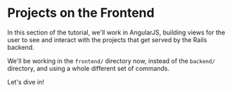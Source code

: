 # Projects on the Frontend

In this section of the tutorial, we'll work in AngularJS, building views for the user to see and interact with the projects that get served by the Rails backend. 

We'll be working in the ```frontend/``` directory now, instead of the ```backend/``` directory, and using a whole different set of commands.

Let's dive in!